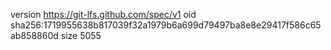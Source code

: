 version https://git-lfs.github.com/spec/v1
oid sha256:1719955638b817039f32a1979b6a699d79497ba8e8e29417f586c65ab858860d
size 5055
